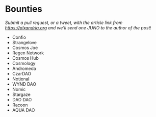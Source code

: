 # Bounties

*Submit a pull request, or a tweet, with the article link from https://alxandria.org and we'll send one JUNO to the author of the post!*

- Confio
- Strangelove
- Cosmos Joe
- Regen Network
- Cosmos Hub
- Cosmology
- Andromeda
- CzarDAO
- Notional
- WYND DAO
- Nomic
- Stargaze
- DAO DAO
- Racoon
- AQUA DAO 
